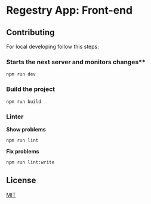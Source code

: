 # Regestry App: Front-end

## Contributing

For local developing follow this steps:


### Starts the next server and monitors changes**

```npm run dev```

### Build the project

```npm run build```

### Linter

**Show problems**

```npm run lint```


**Fix problems**

```npm run lint:write```


## License
[MIT](https://choosealicense.com/licenses/mit/)